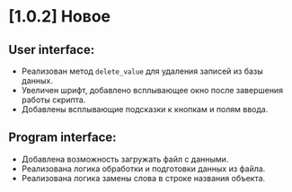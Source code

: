 # [1.0.2] Новое

## User interface:

- Реализован метод `delete_value` для удаления записей из базы данных.
- Увеличен шрифт, добавлено всплывающее окно после завершения работы скрипта.
- Добавлены всплывающие подсказки к кнопкам и полям ввода.

## Program interface:

- Добавлена возможность загружать файл с данными.
- Реализована логика обработки и подготовки данных из файла.
- Реализована логика замены слова в строке названия объекта.
